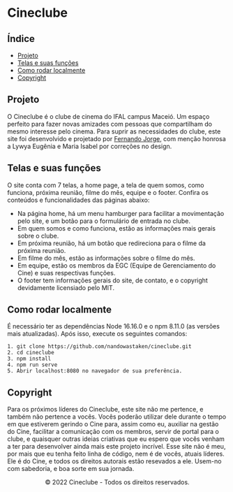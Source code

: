 # Cineclube
## Índice
* <a href='#projeto'>Projeto</a>
* <a href='#funcionalidades'>Telas e suas funções</a>
* <a href='#como-rodar'>Como rodar localmente</a>
* <a href='#copyright'>Copyright</a>


<h2 id='projeto'>Projeto</h2>
<p>
O Cineclube é o clube de cinema do IFAL campus Maceió. Um espaço perfeito para fazer novas amizades com pessoas que compartilham do mesmo interesse pelo cinema. Para suprir as necessidades do clube, este site foi desenvolvido e projetado por <a href='www.github.com/nandowastaken'>Fernando Jorge</a>, com menção honrosa a Lywya Eugênia e Maria Isabel por correções no design. 
</p>

<h2 id='funcionalidades'>Telas e suas funções</h2>
<p>
  O site conta com 7 telas, a home page, a tela de quem somos, como funciona, próxima reunião, filme do mês, equipe e o footer. Confira os conteúdos e funcionalidades das páginas abaixo:<br>
  
  * Na página home, há um menu hamburger para facilitar a movimentação pelo site, e um botão para o formulário de entrada no clube.
  * Em quem somos e como funciona, estão as informações mais gerais sobre o clube.
  * Em próxima reunião, há um botão que redireciona para o filme da próxima reunião.
  * Em filme do mês, estão as informações sobre o filme do mês.
  * Em equipe, estão os membros da EGC (Equipe de Gerenciamento do Cine) e suas respectivas funções.
  * O footer tem informações gerais do site, de contato, e o copyright devidamente licensiado pelo MIT. 
  
</p>

<h2 id='como-rodar'>Como rodar localmente</h2>
<p>
É necessário ter as dependências Node 16.16.0 e o npm 8.11.0 (as versões mais atualizadas). Após isso, execute os seguintes comandos:

```
1. git clone https://github.com/nandowastaken/cineclube.git 
2. cd cineclube
3. npm install
4. npm run serve
5. Abrir localhost:8080 no navegador de sua preferência.
```

</p>

<h2 id='copyright'>Copyright</h2>
<p>
Para os próximos líderes do Cineclube, este site não me pertence, e também não pertence a vocês. Vocês poderão utilizar dele durante o tempo em que estiverem gerindo o Cine para, assim como eu, auxiliar na gestão do Cine, facilitar a comunicação com os membros, servir de portal para o clube, e quaisquer outras ideias criativas que eu espero que vocês venham a ter para desenvolver ainda mais este projeto incrível. Esse site não é meu, por mais que eu tenha feito linha de código, nem é de vocês, atuais líderes. Ele é do Cine, e todos os direitos autorais estão resevados a ele. Usem-no com sabedoria, e boa sorte em sua jornada. 
</p>

<div align='center'>
  <p>© 2022 Cineclube - Todos os direitos reservados.</p>
  
</div>



